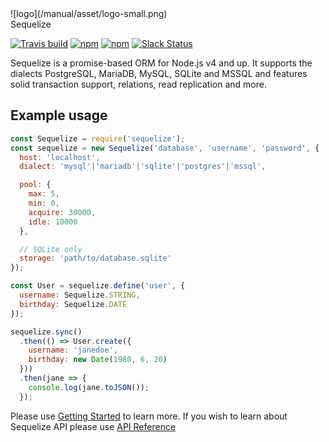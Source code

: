<div>
  <div class="center logo">
    ![logo](/manual/asset/logo-small.png)
  </div>
  <div class="center sequelize">Sequelize</span>
</div>

[![Travis build](https://img.shields.io/travis/sequelize/sequelize/master.svg?style=flat-square)](https://travis-ci.org/sequelize/sequelize)
[![npm](https://img.shields.io/npm/dm/sequelize.svg?style=flat-square)](https://npmjs.org/package/sequelize)
[![npm](https://img.shields.io/npm/v/sequelize.svg?style=flat-square)](https://github.com/sequelize/sequelize/releases)
[![Slack Status](http://sequelize-slack.herokuapp.com/badge.svg)](http://sequelize-slack.herokuapp.com/)

Sequelize is a promise-based ORM for Node.js v4 and up. It supports the dialects PostgreSQL, MariaDB, MySQL, SQLite and MSSQL and features solid transaction support, relations, read replication and more.

## Example usage

```js
const Sequelize = require('sequelize');
const sequelize = new Sequelize('database', 'username', 'password', {
  host: 'localhost',
  dialect: 'mysql'|'mariadb'|'sqlite'|'postgres'|'mssql',

  pool: {
    max: 5,
    min: 0,
    acquire: 30000,
    idle: 10000
  },

  // SQLite only
  storage: 'path/to/database.sqlite'
});

const User = sequelize.define('user', {
  username: Sequelize.STRING,
  birthday: Sequelize.DATE
});

sequelize.sync()
  .then(() => User.create({
    username: 'janedoe',
    birthday: new Date(1980, 6, 20)
  }))
  .then(jane => {
    console.log(jane.toJSON());
  });
```

Please use [Getting Started](manual/installation/getting-started) to learn more. If you wish to learn about Sequelize API please use [API Reference](identifiers)
